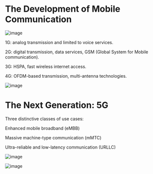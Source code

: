 # The Development of Mobile Communication

![image](https://github.com/user-attachments/assets/951db6ec-1f71-48e5-bb6e-38b0d0bc29ba)

1G: analog transmission and limited to voice services.

2G: digital transmission, data services, GSM (Global System for Mobile communication).

3G: HSPA, fast wireless internet access.

4G: OFDM-based transmission, multi-antenna technologies.

![image](https://github.com/user-attachments/assets/c98b2ee0-5df9-4495-ad7a-b6dc91b6a911)

# The Next Generation: 5G

Three distinctive classes of use cases:

Enhanced mobile broadband (eMBB)

Massive machine-type communication (mMTC)

Ultra-reliable and low-latency communication (URLLC)

![image](https://github.com/user-attachments/assets/906d45e4-3f4e-4dad-8441-5aa912226ad2)

![image](https://github.com/user-attachments/assets/fa12eb03-af2b-4710-8933-3bed860e2919)
